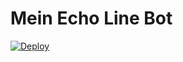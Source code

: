# Mein Echo Line Bot
[![Deploy](https://www.herokucdn.com/deploy/button.svg)](https://heroku.com/deploy?template=https://github.com/Dif00l/mcoc-helper)
